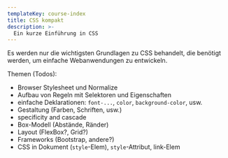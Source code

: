 ```yaml
---
templateKey: course-index
title: CSS kompakt
description: >-
  Ein kurze Einführung in CSS
---
```


Es werden nur die wichtigsten Grundlagen zu CSS behandelt, die benötigt werden,
um einfache Webanwendungen zu entwickeln.

Themen (Todos):

- Browser Stylesheet und Normalize
- Aufbau von Regeln mit Selektoren und Eigenschaften
- einfache Deklarationen: `font-...`, `color`, `background-color`, usw.
- Gestaltung (Farben, Schriften, usw.)
- specificity and cascade
- Box-Modell (Abstände, Ränder)
- Layout (FlexBox?, Grid?)
- Frameworks (Bootstrap, andere?)
- CSS in Dokument (`style`-Elem), `style`-Attribut, link-Elem
